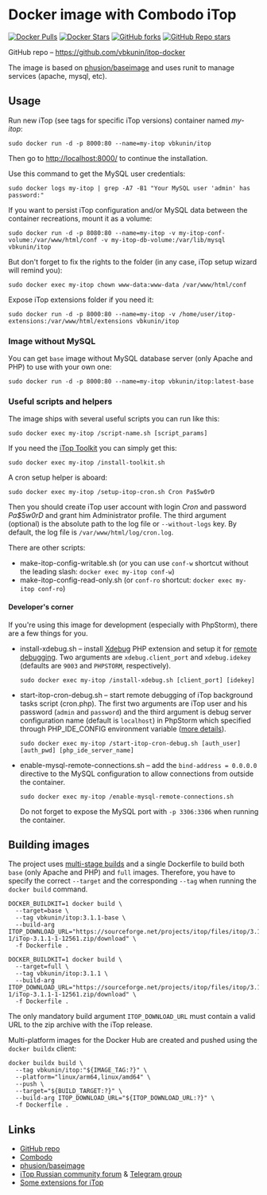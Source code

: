 # Docker image with Combodo iTop

[![Docker Pulls](https://img.shields.io/docker/pulls/vbkunin/itop?logo=docker&link=https%3A%2F%2Fhub.docker.com%2Frepository%2Fdocker%2Fvbkunin%2Fitop)](https://hub.docker.com/repository/docker/vbkunin/itop)
[![Docker Stars](https://img.shields.io/docker/stars/vbkunin/itop?logo=docker&link=https%3A%2F%2Fhub.docker.com%2Frepository%2Fdocker%2Fvbkunin%2Fitop)](https://hub.docker.com/repository/docker/vbkunin/itop)
[![GitHub forks](https://img.shields.io/github/forks/vbkunin/itop-docker?link=https%3A%2F%2Fgithub.com%2Fvbkunin%2Fitop-docker)](https://github.com/vbkunin/itop-docker)
[![GitHub Repo stars](https://img.shields.io/github/stars/vbkunin/itop-docker?link=https%3A%2F%2Fgithub.com%2Fvbkunin%2Fitop-docker)](https://github.com/vbkunin/itop-docker)

GitHub repo – https://github.com/vbkunin/itop-docker

The image is based on [phusion/baseimage](https://hub.docker.com/r/phusion/baseimage/) and uses runit to manage services (apache, mysql, etc).

## Usage

Run new iTop (see tags for specific iTop versions) container named *my-itop*:
```shell
sudo docker run -d -p 8000:80 --name=my-itop vbkunin/itop
```
Then go to [http://localhost:8000/](http://localhost:8000/) to continue the installation.

Use this command to get the MySQL user credentials:
```shell
sudo docker logs my-itop | grep -A7 -B1 "Your MySQL user 'admin' has password:"
```

If you want to persist iTop configuration and/or MySQL data between the container recreations, mount it as a volume:
```shell
sudo docker run -d -p 8080:80 --name=my-itop -v my-itop-conf-volume:/var/www/html/conf -v my-itop-db-volume:/var/lib/mysql vbkunin/itop
```
But don't forget to fix the rights to the folder (in any case, iTop setup wizard will remind you):
```shell
sudo docker exec my-itop chown www-data:www-data /var/www/html/conf
```

Expose iTop extensions folder if you need it:
```shell
sudo docker run -d -p 8000:80 --name=my-itop -v /home/user/itop-extensions:/var/www/html/extensions vbkunin/itop
```

### Image without MySQL

Уou can get `base` image without MySQL database server (only Apache and PHP) to use with your own one:

```shell
sudo docker run -d -p 8000:80 --name=my-itop vbkunin/itop:latest-base
```

### Useful scripts and helpers

The image ships with several useful scripts you can run like this:
```shell
sudo docker exec my-itop /script-name.sh [script_params]
```

If you need the [iTop Toolkit](https://www.itophub.io/wiki/page?id=3_0_0:customization:datamodel#installing_the_toolkit) you can simply get this:
```shell
sudo docker exec my-itop /install-toolkit.sh
```

A cron setup helper is aboard:
```shell
sudo docker exec my-itop /setup-itop-cron.sh Cron Pa$5w0rD
```
Then you should create iTop user account with login *Cron* and password *Pa$5w0rD* and grant him Administrator profile. The third argument (optional) is the absolute path to the log file or `--without-logs` key. By default, the log file is `/var/www/html/log/cron.log`.

There are other scripts:

- make-itop-config-writable.sh (or you can use `conf-w` shortcut without the leading slash: `docker exec my-itop conf-w`)
- make-itop-config-read-only.sh (or `conf-ro` shortcut: `docker exec my-itop conf-ro`)

#### Developer's corner

If you're using this image for development (especially with PhpStorm), there are a few things for you.

- install-xdebug.sh – install [Xdebug](https://xdebug.org) PHP extension and setup it for [remote debugging](https://xdebug.org/docs/remote). Two arguments are `xdebug.client_port` and `xdebug.idekey` (defaults are `9003` and `PHPSTORM`, respectively).
  ```shell
  sudo docker exec my-itop /install-xdebug.sh [client_port] [idekey]
  ```

- start-itop-cron-debug.sh – start remote debugging of iTop background tasks script (cron.php). The first two arguments are iTop user and his password (`admin` and `password`) and the third argument is debug server configuration name (default is `localhost`) in PhpStorm which specified through PHP_IDE_CONFIG environment variable ([more details](https://www.jetbrains.com/help/phpstorm/zero-configuration-debugging-cli.html#d13593f7)).
  ```shell
  sudo docker exec my-itop /start-itop-cron-debug.sh [auth_user] [auth_pwd] [php_ide_server_name]
  ```

- enable-mysql-remote-connections.sh – add the `bind-address = 0.0.0.0` directive to the MySQL configuration to allow connections from outside the container.
  ```shell
  sudo docker exec my-itop /enable-mysql-remote-connections.sh
  ```
  Do not forget to expose the MySQL port with `-p 3306:3306` when running the container.

## Building images

The project uses [multi-stage builds](https://docs.docker.com/build/building/multi-stage/) and a single Dockerfile to build both `base` (only Apache and PHP) and `full` images. Therefore, you have to specify the correct `--target` and the corresponding `--tag` when running the `docker build` command.

```shell
DOCKER_BUILDKIT=1 docker build \
  --target=base \
  --tag vbkunin/itop:3.1.1-base \
  --build-arg ITOP_DOWNLOAD_URL="https://sourceforge.net/projects/itop/files/itop/3.1.1-1/iTop-3.1.1-1-12561.zip/download" \
  -f Dockerfile .
```

```shell
DOCKER_BUILDKIT=1 docker build \
  --target=full \
  --tag vbkunin/itop:3.1.1 \
  --build-arg ITOP_DOWNLOAD_URL="https://sourceforge.net/projects/itop/files/itop/3.1.1-1/iTop-3.1.1-1-12561.zip/download" \
  -f Dockerfile .
```

The only mandatory build argument `ITOP_DOWNLOAD_URL` must contain a valid URL to the zip archive with the iTop release.

Multi-platform images for the Docker Hub are created and pushed using the `docker buildx` client:

```shell
docker buildx build \
  --tag vbkunin/itop:"${IMAGE_TAG:?}" \
  --platform="linux/arm64,linux/amd64" \
  --push \
  --target="${BUILD_TARGET:?}" \
  --build-arg ITOP_DOWNLOAD_URL="${ITOP_DOWNLOAD_URL:?}" \
  -f Dockerfile .
```

## Links

 - [GitHub repo](https://github.com/vbkunin/itop-docker)
 - [Combodo](https://combodo.com)
 - [phusion/baseimage](https://hub.docker.com/r/phusion/baseimage/)
 - [iTop Russian community forum](http://community.itop-itsm.ru) & [Telegram group](https://t.me/itopitsmru)
 - [Some extensions for iTop](https://knowitop.ru/store)

